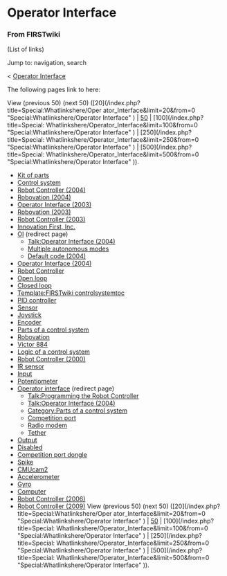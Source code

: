 # Operator Interface

### From FIRSTwiki

(List of links)

Jump to: navigation, search

&lt; [Operator Interface](/index.php?title=Operator_Interface&redirect=no
"Operator Interface" )  

The following pages link to here:

View (previous 50) (next 50) ([20](/index.php?title=Special:Whatlinkshere/Oper
ator_Interface&limit=20&from=0 "Special:Whatlinkshere/Operator Interface" ) |
[50](/index.php?title=Special:Whatlinkshere/Operator_Interface&limit=50&from=0
"Special:Whatlinkshere/Operator Interface" ) | [100](/index.php?title=Special:
Whatlinkshere/Operator_Interface&limit=100&from=0
"Special:Whatlinkshere/Operator Interface" ) | [250](/index.php?title=Special:
Whatlinkshere/Operator_Interface&limit=250&from=0
"Special:Whatlinkshere/Operator Interface" ) | [500](/index.php?title=Special:
Whatlinkshere/Operator_Interface&limit=500&from=0
"Special:Whatlinkshere/Operator Interface" )).

  * [Kit of parts](Kit_of_parts "Kit of parts" )
  * [Control system](Control_system "Control system" )
  * [Robot Controller (2004)](Robot_Controller_%282004%29 "Robot Controller \(2004\)" )
  * [Robovation (2004)](Robovation_%282004%29 "Robovation \(2004\)" )
  * [Operator Interface (2003)](Operator_Interface_%282003%29 "Operator Interface \(2003\)" )
  * [Robovation (2003)](Robovation_%282003%29 "Robovation \(2003\)" )
  * [Robot Controller (2003)](Robot_Controller_%282003%29 "Robot Controller \(2003\)" )
  * [Innovation First, Inc.](Innovation_First%2C_Inc. "Innovation First, Inc." )
  * [OI](/index.php?title=OI&redirect=no "OI" ) (redirect page) 
    * [Talk:Operator Interface (2004)](Talk:Operator_Interface_%282004%29 "Talk:Operator Interface \(2004\)" )
    * [Multiple autonomous modes](Multiple_autonomous_modes "Multiple autonomous modes" )
    * [Default code (2004)](Default_code_%282004%29 "Default code \(2004\)" )
  * [Operator Interface (2004)](Operator_Interface_%282004%29 "Operator Interface \(2004\)" )
  * [Robot Controller](Robot_Controller "Robot Controller" )
  * [Open loop](Open_loop "Open loop" )
  * [Closed loop](Closed_loop "Closed loop" )
  * [Template:FIRSTwiki controlsystemtoc](Template:FIRSTwiki_controlsystemtoc "Template:FIRSTwiki controlsystemtoc" )
  * [PID controller](PID_controller "PID controller" )
  * [Sensor](Sensor "Sensor" )
  * [Joystick](Joystick "Joystick" )
  * [Encoder](Encoder "Encoder" )
  * [Parts of a control system](Parts_of_a_control_system "Parts of a control system" )
  * [Robovation](Robovation "Robovation" )
  * [Victor 884](Victor_884 "Victor 884" )
  * [Logic of a control system](Logic_of_a_control_system "Logic of a control system" )
  * [Robot Controller (2000)](Robot_Controller_%282000%29 "Robot Controller \(2000\)" )
  * [IR sensor](IR_sensor "IR sensor" )
  * [Input](Input "Input" )
  * [Potentiometer](Potentiometer "Potentiometer" )
  * [Operator interface](/index.php?title=Operator_interface&redirect=no "Operator interface" ) (redirect page) 
    * [Talk:Programming the Robot Controller](Talk:Programming_the_Robot_Controller "Talk:Programming the Robot Controller" )
    * [Talk:Operator Interface (2004)](Talk:Operator_Interface_%282004%29 "Talk:Operator Interface \(2004\)" )
    * [Category:Parts of a control system](Category:Parts_of_a_control_system "Category:Parts of a control system" )
    * [Competition port](Competition_port "Competition port" )
    * [Radio modem](Radio_modem "Radio modem" )
    * [Tether](Tether "Tether" )
  * [Output](Output "Output" )
  * [Disabled](Disabled "Disabled" )
  * [Competition port dongle](Competition_port_dongle "Competition port dongle" )
  * [Spike](Spike "Spike" )
  * [CMUcam2](CMUcam2 "CMUcam2" )
  * [Accelerometer](Accelerometer "Accelerometer" )
  * [Gyro](Gyro "Gyro" )
  * [Computer](Computer "Computer" )
  * [Robot Controller (2006)](Robot_Controller_%282006%29 "Robot Controller \(2006\)" )
  * [Robot Controller (2009)](Robot_Controller_%282009%29 "Robot Controller \(2009\)" )
View (previous 50) (next 50) ([20](/index.php?title=Special:Whatlinkshere/Oper
ator_Interface&limit=20&from=0 "Special:Whatlinkshere/Operator Interface" ) |
[50](/index.php?title=Special:Whatlinkshere/Operator_Interface&limit=50&from=0
"Special:Whatlinkshere/Operator Interface" ) | [100](/index.php?title=Special:
Whatlinkshere/Operator_Interface&limit=100&from=0
"Special:Whatlinkshere/Operator Interface" ) | [250](/index.php?title=Special:
Whatlinkshere/Operator_Interface&limit=250&from=0
"Special:Whatlinkshere/Operator Interface" ) | [500](/index.php?title=Special:
Whatlinkshere/Operator_Interface&limit=500&from=0
"Special:Whatlinkshere/Operator Interface" )).

